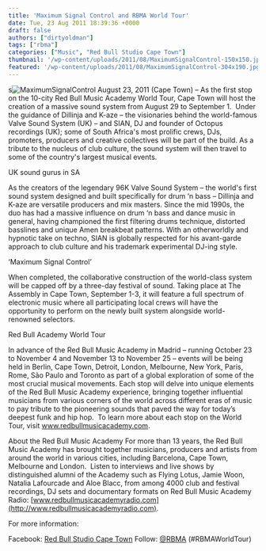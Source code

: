 ```yaml
---
title: 'Maximum Signal Control and RBMA World Tour'
date: Tue, 23 Aug 2011 18:39:36 +0000
draft: false
authors: ["dirtyoldman"]
tags: ["rbma"]
categories: ["Music", "Red Bull Studio Cape Town"]
thumbnail: '/wp-content/uploads/2011/08/MaximumSignalControl-150x150.jpg'
featured: '/wp-content/uploads/2011/08/MaximumSignalControl-304x190.jpg'
---
```


s![](/wp-content/uploads/2011/08/MaximumSignalControl-e1314124311826.jpg "MaximumSignalControl") August 23, 2011 (Cape Town) – As the first stop on the 10-city Red Bull Music Academy World Tour, Cape Town will host the creation of a massive sound system from August 29 to September 1.  Under the guidance of Dillinja and K-aze – the visionaries behind the world-famous Valve Sound System (UK) – and SIAN, DJ and founder of Octopus recordings (UK); some of South Africa's most prolific crews, DJs, promoters, producers and creative collectives will be part of the build. As a tribute to the nucleus of club culture, the sound system will then travel to some of the country's largest musical events.

UK sound gurus in SA

As the creators of the legendary 96K Valve Sound System – the world's first sound system designed and built specifically for drum ‘n bass – Dillinja and K-aze are versatile producers and mix masters. Since the mid 1990s, the duo has had a massive influence on drum ‘n bass and dance music in general, having championed the first filtering drums technique, distorted basslines and unique Amen breakbeat patterns. With an otherworldly and hypnotic take on techno, SIAN is globally respected for his avant-garde approach to club culture and his trademark experimental DJ-ing style.

‘Maximum Signal Control’

When completed, the collaborative construction of the world-class system will be capped off by a three-day festival of sound. Taking place at The Assembly in Cape Town, September 1-3, it will feature a full spectrum of electronic music where all participating local crews will have the opportunity to perform on the newly built system alongside world-renowned selectors.

Red Bull Academy World Tour

In advance of the Red Bull Music Academy in Madrid – running October 23 to November 4 and November 13 to November 25 – events will be being held in Berlin, Cape Town, Detroit, London, Melbourne, New York, Paris, Rome, São Paulo and Toronto as part of a global exploration of some of the most crucial musical movements. Each stop will delve into unique elements of the Red Bull Music Academy experience, bringing together influential musicians from various corners of the world across different eras of music to pay tribute to the pioneering sounds that paved the way for today’s deepest funk and hip hop.  To learn more about each stop on the World Tour, visit www.redbullmusicacademy.com.

About the Red Bull Music Academy For more than 13 years, the Red Bull Music Academy has brought together musicians, producers and artists from around the world in various cities, including Barcelona, Cape Town, Melbourne and London.  Listen to interviews and live shows by distinguished alumni of the Academy such as Flying Lotus, Jamie Woon, Natalia Lafourcade and Aloe Blacc, from among 4000 club and festival recordings, DJ sets and documentary formats on Red Bull Music Academy Radio: [www.redbullmusicacademyradio.com](http://www.redbullmusicacademyradio.com).

For more information:

Facebook: [Red Bull Studio Cape Town](http://www.facebook.com/pages/Red-Bull-Studio-Cape-Town/111447068867515) Follow: [@RBMA](http://twitter.com/#!/RBMA) (#RBMAWorldTour)